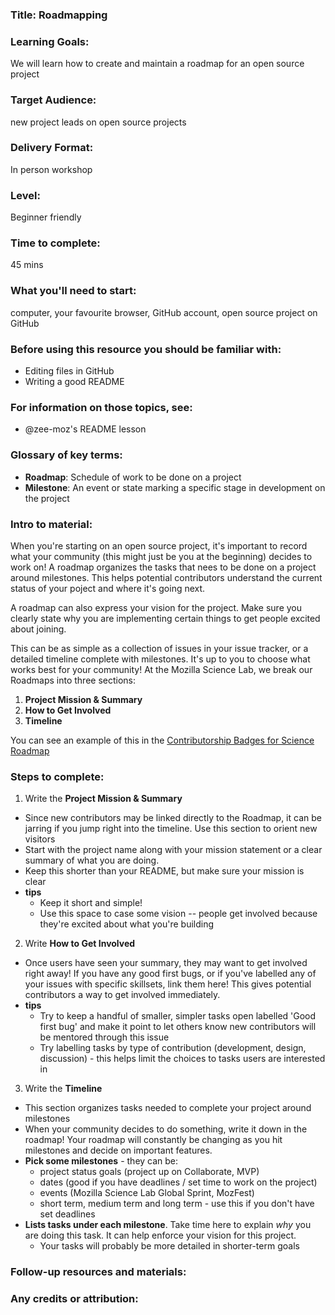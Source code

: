### Title: Roadmapping

### Learning Goals:
We will learn how to create and maintain a roadmap for an open source project

### Target Audience:
new project leads on open source projects

### Delivery Format: 
In person workshop

### Level: 
Beginner friendly

### Time to complete: 
45 mins

### What you'll need to start: 
computer, your favourite browser, GitHub account, open source project on GitHub

### Before using this resource you should be familiar with:
* Editing files in GitHub
* Writing a good README

### For information on those topics, see:
* @zee-moz's README lesson

### Glossary of key terms: 
* **Roadmap**: Schedule of work to be done on a project
* **Milestone**: An event or state marking a specific stage in development on the project

### Intro to material: 
When you're starting on an open source project, it's important to record what your community (this might just be you at the beginning) decides to work on! A roadmap organizes the tasks that nees to be done on a project around milestones. This helps potential contributors understand the current status of your poject and where it's going next. 

A roadmap can also express your vision for the project. Make sure you clearly state why you are implementing certain things to get people excited about joining.

This can be as simple as a collection of issues in your issue tracker, or a detailed timeline complete with milestones. It's up to you to choose what works best for your community! At the Mozilla Science Lab, we break our Roadmaps into three sections:

1. **Project Mission & Summary**
2. **How to Get Involved**
3. **Timeline**

You can see an example of this in the [Contributorship Badges for Science Roadmap](https://github.com/mozillascience/PaperBadger/issues/17)

### Steps to complete:

1. Write the **Project Mission & Summary**
  * Since new contributors may be linked directly to the Roadmap, it can be jarring if you jump right into the timeline. Use this section to orient new visitors
  * Start with the project name along with your mission statement or a clear summary of what you are doing.
  * Keep this shorter than your README, but make sure your mission is clear
  * **tips**
    * Keep it short and simple!
    * Use this space to case some vision -- people get involved because they're excited about what you're building
2. Write **How to Get Involved**
  * Once users have seen your summary, they may want to get involved right away! If you have any good first bugs, or if you've labelled any of your issues with specific skillsets, link them here! This gives potential contributors a way to get involved immediately.
  * **tips**
    * Try to keep a handful of smaller, simpler tasks open labelled 'Good first bug' and make it point to let others know new contributors will be mentored through this issue
    * Try labelling tasks by type of contribution (development, design, discussion) - this helps limit the choices to tasks users are interested in
3. Write the **Timeline**
  * This section organizes tasks needed to complete your project around milestones
  * When your community decides to do something, write it down in the roadmap! Your roadmap will constantly be changing as you hit milestones and decide on important features.
  * **Pick some milestones** - they can be:
    * project status goals (project up on Collaborate, MVP)
    * dates (good if you have deadlines / set time to work on the project)
    * events (Mozilla Science Lab Global Sprint, MozFest)
    * short term, medium term and long term - use this if you don't have set deadlines
  * **Lists tasks under each milestone**. Take time here to explain *why* you are doing this task. It can help enforce your vision for this project.
    * Your tasks will probably be more detailed in shorter-term goals

### Follow-up resources and materials: 


### Any credits or attribution:
